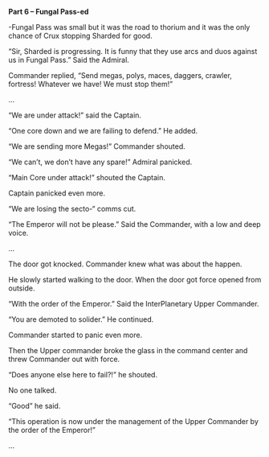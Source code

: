 **Part 6 – Fungal Pass-ed**

-Fungal Pass was small but it was the road to thorium and it was the only chance of Crux stopping Sharded for good.

“Sir, Sharded is progressing. It is funny that they use arcs and duos against us in Fungal Pass.” Said the Admiral.

Commander replied, “Send megas, polys, maces, daggers, crawler, fortress! Whatever we have! We must stop them!”

…	

“We are under attack!” said the Captain.

“One core down and we are failing to defend.” He added.

“We are sending more Megas!” Commander shouted.

“We can’t, we don’t have any spare!” Admiral panicked.

“Main Core under attack!” shouted the Captain.

Captain panicked even more.

“We are losing the secto-“ comms cut.

“The Emperor will not be please.” Said the Commander, with a low and deep voice.

…

The door got knocked. Commander knew what was about the happen.

He slowly started walking to the door. When the door got force opened from outside.

“With the order of the Emperor.” Said the InterPlanetary Upper Commander.

“You are demoted to solider.” He continued.

Commander started to panic even more.

Then the Upper commander broke the glass in the command center and threw Commander out with force. 

“Does anyone else here to fail?!” he shouted.

No one talked.

“Good” he said.

“This operation is now under the management of the Upper Commander by the order of the Emperor!”

...
